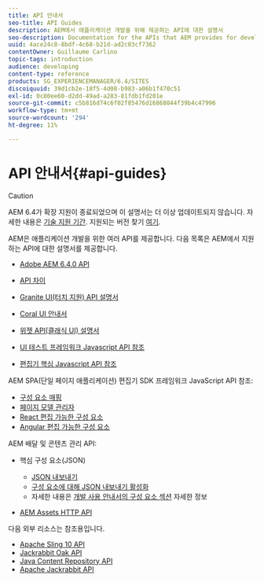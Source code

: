 ```yaml
---
title: API 안내서
seo-title: API Guides
description: AEM에서 애플리케이션 개발을 위해 제공하는 API에 대한 설명서
seo-description: Documentation for the APIs that AEM provides for developing applications
uuid: 4ace24c8-8bdf-4c68-b21d-ad2c03cf7362
contentOwner: Guillaume Carlino
topic-tags: introduction
audience: developing
content-type: reference
products: SG_EXPERIENCEMANAGER/6.4/SITES
discoiquuid: 39d1cb2e-18f5-4d08-b983-a06b1f470c51
exl-id: 0c80ee60-d2dd-49ad-a283-81fdb1fd201e
source-git-commit: c5b816d74c6f02f85476d16868844f39b4c47996
workflow-type: tm+mt
source-wordcount: '294'
ht-degree: 11%

---
```


# API 안내서{#api-guides}

>[!CAUTION]
>
>AEM 6.4가 확장 지원이 종료되었으며 이 설명서는 더 이상 업데이트되지 않습니다. 자세한 내용은 [기술 지원 기간](https://helpx.adobe.com/kr/support/programs/eol-matrix.html). 지원되는 버전 찾기 [여기](https://experienceleague.adobe.com/docs/).

AEM은 애플리케이션 개발을 위한 여러 API를 제공합니다. 다음 목록은 AEM에서 지원하는 API에 대한 설명서를 제공합니다.

* [Adobe AEM 6.4.0 API](https://helpx.adobe.com/experience-manager/6-4/sites/developing/using/reference-materials/javadoc/index.html)

* [API 차이](https://helpx.adobe.com/experience-manager/6-4/sites/developing/using/reference-materials/diff-previous/changes.html)

* [Granite UI(터치 지원) API 설명서](https://helpx.adobe.com/experience-manager/6-4/sites/developing/using/reference-materials/granite-ui/api/index.html)

* [Coral UI 안내서](https://helpx.adobe.com/kr/experience-manager/6-4/sites/developing/using/reference-materials/coral-ui/coralui3/index.html)

* [위젯 API(클래식 UI) 설명서](https://helpx.adobe.com/experience-manager/6-4/sites/developing/using/reference-materials/widgets-api/index.html)

* [UI 테스트 프레임워크 Javascript API 참조](https://helpx.adobe.com/experience-manager/6-4/sites/developing/using/reference-materials/test-api/index.html)

* [편집기 핵심 Javascript API 참조](https://helpx.adobe.com/experience-manager/6-4/sites/developing/using/reference-materials/jsdoc/ui-touch/editor-core/index.html)

AEM SPA(단일 페이지 애플리케이션) 편집기 SDK 프레임워크 JavaScript API 참조:

* [구성 요소 매핑](https://www.npmjs.com/package/@adobe/aem-spa-component-mapping)
* [페이지 모델 관리자](https://www.npmjs.com/package/@adobe/aem-spa-page-model-manager)
* [React 편집 가능한 구성 요소](https://www.npmjs.com/package/@adobe/aem-react-editable-components)
* [Angular 편집 가능한 구성 요소](https://www.npmjs.com/package/@adobe/aem-angular-editable-components)

AEM 배달 및 콘텐츠 관리 API:

* 핵심 구성 요소(JSON)

   * [JSON 내보내기](/help/sites-developing/json-exporter.md)
   * [구성 요소에 대해 JSON 내보내기 활성화](/help/sites-developing/json-exporter-components.md)
   * 자세한 내용은 [개발 사용 안내서의 구성 요소 섹션](https://helpx.adobe.com/experience-manager/6-4/sites/developing/user-guide.html?topic=/experience-manager/6-4/sites/developing/morehelp/components.ug.js) 자세한 정보

* [AEM Assets HTTP API](/help/assets/mac-api-assets.md)

다음 외부 리소스는 참조용입니다.

* [Apache Sling 10 API](https://sling.apache.org/apidocs/sling10/)
* [Jackrabbit Oak API](https://jackrabbit.apache.org/oak/docs/oak_api/overview.html)
* [Java Content Repository API](https://www.adobe.io/experience-manager/reference-materials/spec/javax.jcr/javadocs/jcr-2.0/index.html)
* [Apache Jackrabbit API](https://jackrabbit.apache.org/api)
